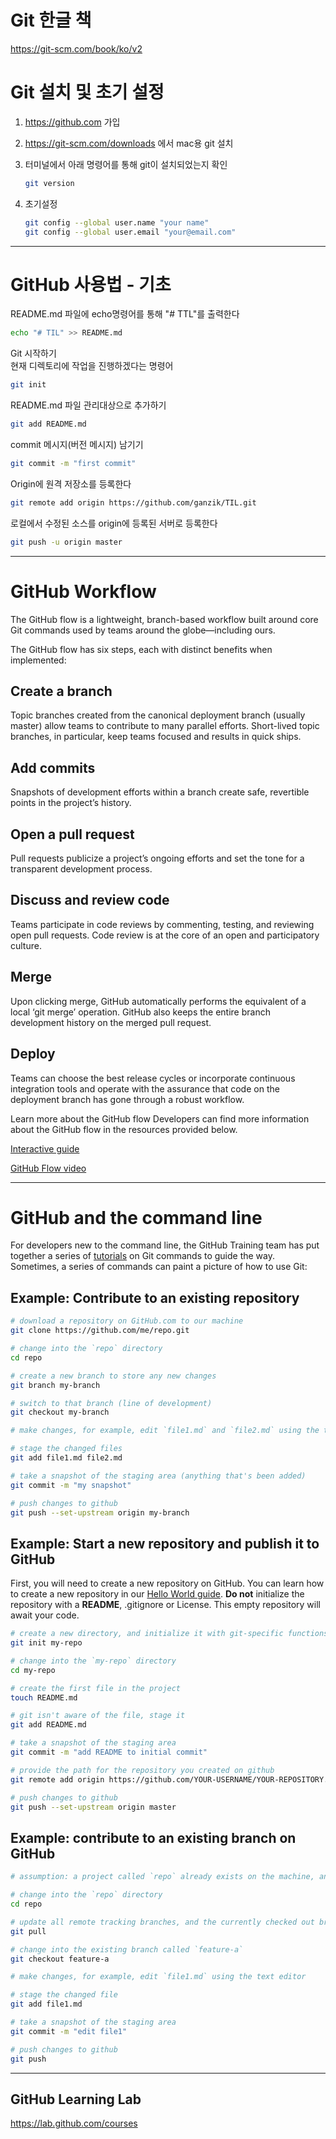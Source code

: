 # Git 한글 책

<https://git-scm.com/book/ko/v2>

# Git 설치 및 초기 설정

1. <https://github.com> 가입

2. <https://git-scm.com/downloads> 에서 mac용 git 설치

3. 터미널에서 아래 명령어를 통해 git이 설치되었는지 확인
   ```bash
   git version
   ```
4. 초기설정
   ```bash
   git config --global user.name "your name"
   git config --global user.email "your@email.com"
   ```

---

# GitHub 사용법 - 기초

README.md 파일에 echo명령어를 통해 "# TTL"를 출력한다

```bash
echo "# TIL" >> README.md
```

Git 시작하기  
현재 디렉토리에 작업을 진행하겠다는 명령어

```bash
git init
```

README.md 파일 관리대상으로 추가하기

```bash
git add README.md
```

commit 메시지(버전 메시지) 남기기

```bash
git commit -m "first commit"
```

Origin에 원격 저장소를 등록한다

```bash
git remote add origin https://github.com/ganzik/TIL.git
```

로컬에서 수정된 소스를 origin에 등록된 서버로 등록한다

```bash
git push -u origin master
```

---

# GitHub Workflow

The GitHub flow is a lightweight, branch-based workflow built around core Git commands used by teams around the globe—including ours.

The GitHub flow has six steps, each with distinct benefits when implemented:

## Create a branch

Topic branches created from the canonical deployment branch (usually master) allow teams to contribute to many parallel efforts. Short-lived topic branches, in particular, keep teams focused and results in quick ships.

## Add commits

Snapshots of development efforts within a branch create safe, revertible points in the project’s history.

## Open a pull request

Pull requests publicize a project’s ongoing efforts and set the tone for a transparent development process.

## Discuss and review code

Teams participate in code reviews by commenting, testing, and reviewing open pull requests. Code review is at the core of an open and participatory culture.

## Merge

Upon clicking merge, GitHub automatically performs the equivalent of a local ‘git merge’ operation. GitHub also keeps the entire branch development history on the merged pull request.

## Deploy

Teams can choose the best release cycles or incorporate continuous integration tools and operate with the assurance that code on the deployment branch has gone through a robust workflow.

Learn more about the GitHub flow
Developers can find more information about the GitHub flow in the resources provided below.

[Interactive guide](https://guides.github.com/introduction/flow/)

[GitHub Flow video](https://www.youtube.com/watch?v=47E-jcuQz5c&index=1&list=PLg7s6cbtAD17Gw5u8644bgKhgRLiJXdX4)

---

# GitHub and the command line

For developers new to the command line, the GitHub Training team has put together a series of [tutorials](https://help.github.com/en/articles/git-and-github-learning-resources) on Git commands to guide the way. Sometimes, a series of commands can paint a picture of how to use Git:

## Example: Contribute to an existing repository

```bash
# download a repository on GitHub.com to our machine
git clone https://github.com/me/repo.git

# change into the `repo` directory
cd repo

# create a new branch to store any new changes
git branch my-branch

# switch to that branch (line of development)
git checkout my-branch

# make changes, for example, edit `file1.md` and `file2.md` using the text editor

# stage the changed files
git add file1.md file2.md

# take a snapshot of the staging area (anything that's been added)
git commit -m "my snapshot"

# push changes to github
git push --set-upstream origin my-branch

```

## Example: Start a new repository and publish it to GitHub

First, you will need to create a new repository on GitHub. You can learn how to create a new repository in our [Hello World guide](https://guides.github.com/activities/hello-world/#repository). **Do not** initialize the repository with a **README**, .gitignore or License. This empty repository will await your code.

```bash
# create a new directory, and initialize it with git-specific functions
git init my-repo

# change into the `my-repo` directory
cd my-repo

# create the first file in the project
touch README.md

# git isn't aware of the file, stage it
git add README.md

# take a snapshot of the staging area
git commit -m "add README to initial commit"

# provide the path for the repository you created on github
git remote add origin https://github.com/YOUR-USERNAME/YOUR-REPOSITORY.git

# push changes to github
git push --set-upstream origin master

```

## Example: contribute to an existing branch on GitHub

```bash
# assumption: a project called `repo` already exists on the machine, and a new branch has been pushed to GitHub.com since the last time changes were made locally

# change into the `repo` directory
cd repo

# update all remote tracking branches, and the currently checked out branch
git pull

# change into the existing branch called `feature-a`
git checkout feature-a

# make changes, for example, edit `file1.md` using the text editor

# stage the changed file
git add file1.md

# take a snapshot of the staging area
git commit -m "edit file1"

# push changes to github
git push
```

---

## GitHub Learning Lab

<https://lab.github.com/courses>

